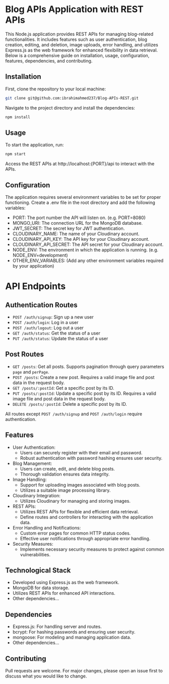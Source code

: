 # Blog APIs Application with REST APIs

This Node.js application provides REST APIs for managing blog-related functionalities. It includes features such as user authentication, blog creation, editing, and deletion, image uploads, error handling, and utilizes Express.js as the web framework for enhanced flexibility in data retrieval. Below is a comprehensive guide on installation, usage, configuration, features, dependencies, and contributing.

## Installation

First, clone the repository to your local machine:

```bash
git clone git@github.com:ibrahimahmed237/Blog-APIs-REST.git
```

Navigate to the project directory and install the dependencies:

```bash
npm install
```

## Usage

To start the application, run:

```bash
npm start
```

Access the REST APIs at http://localhost:{PORT}/api to interact with the APIs.

## Configuration

The application requires several environment variables to be set for proper functioning. Create a .env file in the root directory and add the following variables:

- PORT: The port number the API will listen on. (e.g. PORT=8080)
- MONGO_URI: The connection URL for the MongoDB database. 
- JWT_SECRET: The secret key for JWT authentication. 
- CLOUDINARY_NAME: The name of your Cloudinary account. 
- CLOUDINARY_API_KEY: The API key for your Cloudinary account.
- CLOUDINARY_API_SECRET: The API secret for your Cloudinary account.
- NODE_ENV: The environment in which the application is running. (e.g. NODE_ENV=development)
- OTHER_ENV_VARIABLES: (Add any other environment variables required by your application)

# API Endpoints

## Authentication Routes

- `POST /auth/signup`: Sign up a new user
- `POST /auth/login`: Log in a user
- `POST /auth/logout`: Log out a user
- `GET /auth/status`: Get the status of a user
- `PUT /auth/status`: Update the status of a user

## Post Routes

- `GET /posts`: Get all posts. Supports pagination through query parameters `page` and `perPage`.
- `POST /posts`: Create a new post. Requires a valid image file and post data in the request body.
- `GET /posts/:postId`: Get a specific post by its ID.
- `PUT /posts/:postId`: Update a specific post by its ID. Requires a valid image file and post data in the request body.
- `DELETE /posts/:postId`: Delete a specific post by its ID.

All routes except `POST /auth/signup` and `POST /auth/login` require authentication.

## Features

- User Authentication:
    - Users can securely register with their email and password.
    - Robust authentication with password hashing ensures user security.
- Blog Management:
    - Users can create, edit, and delete blog posts.
    - Thorough validation ensures data integrity.
- Image Handling:
    - Support for uploading images associated with blog posts.
    - Utilizes a suitable image processing library.
- Cloudinary Integration:
    - Utilizes Cloudinary for managing and storing images.
- REST APIs:
    - Utilizes REST APIs for flexible and efficient data retrieval.
    - Define routes and controllers for interacting with the application data.
- Error Handling and Notifications:
    - Custom error pages for common HTTP status codes.
    - Effective user notifications through appropriate error handling.
- Security Measures:
    - Implements necessary security measures to protect against common vulnerabilities.

## Technological Stack

- Developed using Express.js as the web framework.
- MongoDB for data storage.
- Utilizes REST APIs for enhanced API interactions.
- Other dependencies...

## Dependencies

- Express.js: For handling server and routes.
- bcrypt: For hashing passwords and ensuring user security.
- mongoose: For modeling and managing application data.
- Other dependencies...

## Contributing

Pull requests are welcome. For major changes, please open an issue first to discuss what you would like to change.